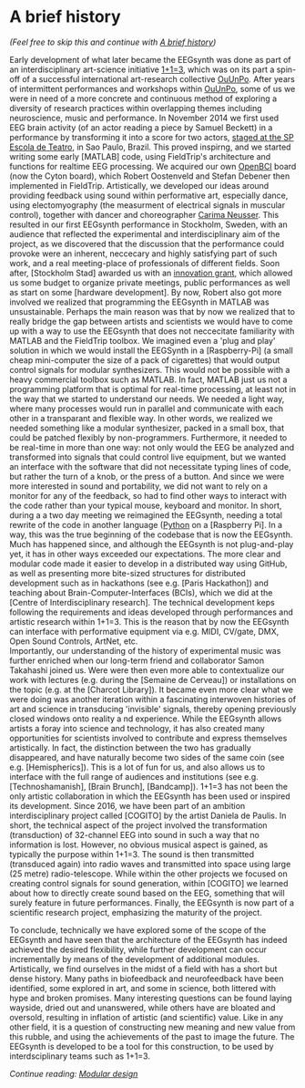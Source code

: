 # A brief history

_(Feel free to skip this and continue with [A brief history](history.md))_

Early development of what later became the EEGsynth was done as part of an interdisciplinary art-science 
initiative [1+1=3](http://oneplusoneisthree.org/), which was on its part a spin-off of a successful international art-research collective
[OuUnPo](http://www.ouunpo.org/). After years of intermittent performances and workshops within 
[OuUnPo](http://www.ouunpo.org/), some of us we were in need of a more concrete and continuous method of exploring a diversity of 
research practices within overlapping themes including neuroscience, music and performance. In November 2014 we first 
used EEG brain activity (of an actor reading a piece by Samuel Beckett) in a performance by transforming it into a score 
for two actors, [staged at the SP Escola de Teatro](http://www.eegsynth.org/?p=51), in Sao Paulo, Brazil.
This proved inspirng, and we started writing some early [MATLAB] code, using FieldTrip's architecture and functions for realtime EEG processing. 
We acquired our own [OpenBCI](https://openbci.com/) board (now the Cyton board), which Robert Oostenveld and Stefan Debener 
then implemented in FieldTrip. Artistically, we developed our ideas around providing feedback using sound within 
performative art, especially dance, using electomyography (the measurment of electrical 
signals in muscular control), together with dancer and choreographer [Carima Neusser](http://www.carimaneusser.com/).
This resulted in our first EEGsynth performance in Stockholm, Sweden, with an audience that reflected the 
experimental and interdisciplinary aim of the project, as we discovered that the discussion that the performance could provoke were an inherent, neccecary
and highly satisfying part of such work, and a real meeting-place of professionals of different fields.
Soon after, [Stockholm Stad] awarded us with an [innovation grant](http://www.innovativkultur.se/sv/projektsida/), 
which allowed us some budget to organize private meetings,
public performances as well as start on some [hardware development]. By now, Robert also got more involved we realized that 
programming the EEGsynth in MATLAB was unsustainable. Perhaps the main reason was that by now we realized that to really
bridge the gap between artists and scientists we would have to come up with a way to use the EEGsynth that does not 
neccecitate familiarity with MATLAB and the FieldTrip toolbox. We imagined even a 'plug and play' solution in which we
would install the EEGSynth in a [Raspberry-Pi] (a small cheap mini-computer the size of a pack of cigarettes) that would 
output control signals for modular synthesizers. This would not be possible with a heavy commercial toolbox such as 
MATLAB. In fact, MATLAB just us not a programming platform that is optimal for real-time processing, at least not in the
way that we started to understand our needs. We needed a light way, where many processes would run in parallel and
communicate with each other in a transparant and flexible way. In other words, we realized we needed something like a 
modular synthesizer, packed in a small box, that could be patched flexibly by non-programmers. Furthermore, it needed 
to be real-time in more than one way: not only would the EEG be analyzed and transformed into signals that could control
live equipment, but we wanted an interface with the software that did not necessitate typing lines of code, but rather
the turn of a knob, or the press of a button. And since we were more interested in sound and portability, we did not 
want to rely on a monitor for any of the feedback, so had to find other ways to interact with the code rather than your
typical mouse, keyboard and monitor. In short, during a a two day meeting we reimagined the EEGsynth, 
needing a total rewrite of the code in another language ([Python](https://www.python.org/) on a [Raspberry Pi]. In a way, this was the true 
beginning of the codebase that is now the EEGsynth. Much has happened since, and although the
EEGsynth is not plug-and-play yet, it has in other ways exceeded our expectations. The more clear and modular code 
made it easier to develop in a distributed way using GitHub, as well as presenting more bite-sized structures for distributed 
development such as in hackathons (see e.g. [Paris Hackathon]) and teaching about Brain-Computer-Interfaces (BCIs), 
which we did at the [Centre of Interdisciplinary research]. The technical development 
keps following the requirements and ideas developed through performances and artistic research within 1+1=3. This is the
reason that by now the EEGsynth can interface with performative equipment via e.g. MIDI, CV/gate, DMX, Open Sound 
Controls, ArtNet, etc.  
Importantly, our understanding of the history of experimental music was further enriched when our long-term friend and 
collaborator Samon Takahashi joined us. Were were then even more able to contextualize our work with lectures (e.g. 
during the [Semaine de Cerveau]) or installations on the topic (e.g. at the [Charcot Library]). It became even more clear
what we were doing was another iteration within a fascinating interwoven histories of 
art and science in transducing 'invisible' signals, thereby opening previously closed windows onto reality a nd experience. 
While the EEGsynth allows artists a foray into science and technology, it has also created many opportunities for scientists 
involved to contribute and express themselves artistically. In fact, the distinction between the two has gradually disappeared, 
and have naturally become two sides of the same coin (see e.g. [Hemispherics]). This is a lot of fun for us, and also 
allows us to interface with the full range of audiences and institutions (see e.g. [Technoshamanish], [Brain Brunch], [Bandcamp]).
1+1=3 has not been the only artistic collaboration in which the EEGsynth has been used or inspired its development. 
Since 2016, we have been part of an ambition interdisciplinary project called [COGITO] by the artist Daniela de Paulis. 
In short, the technical aspect
of the project involved the transformation (transduction) of 32-channel EEG into sound in such a way that no information 
is lost. However, no obvious musical aspect is gained, as typically the purpose within 1+1=3. The sound is then transmitted (transduced again) into 
radio waves and transmitted into space using large (25 metre) radio-telescope. While within the other projects we focused 
on creating control signals for sound generation, within [COGITO] we learned about how to directly create sound based on the
EEG, something that will surely feature in future performances. Finally, the EEGsynth is now part of a scientific research project, 
emphasizing the maturity of the project. 

To conclude, technically we have explored some of the scope of the EEGsynth and have seen that the architecture of the EEGsynth has 
indeed achieved the desired flexibility, while further development can occur incrementally by means of the development 
of additional modules. Artistically, we find ourselves in the midst of a field with has a short but dense history.
Many paths in biofeedback and neurofeedback have been identified, some explored in art, and some in science, both littered with
hype and broken promises. Many interesting questions can be found laying wayside, dried out and unanswered, while others have are 
bloated and oversold, resulting in inflation of artistic (and scientific) value. Like in any other field, it is a
question of constructing new meaning and new value from this rubble, and using the achievements of the past to image the 
future. The EEGsynth is developed to be a tool for this construction, to be used by interdsciplinary teams such as 1+1=3.

_Continue reading: [Modular design](design.md)_
